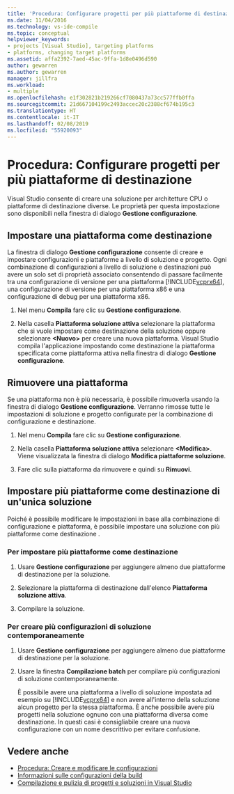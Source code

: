 ```yaml
---
title: 'Procedura: Configurare progetti per più piattaforme di destinazione'
ms.date: 11/04/2016
ms.technology: vs-ide-compile
ms.topic: conceptual
helpviewer_keywords:
- projects [Visual Studio], targeting platforms
- platforms, changing target platforms
ms.assetid: affa2392-7aed-45ac-9ffa-1d8e0496d590
author: gewarren
ms.author: gewarren
manager: jillfra
ms.workload:
- multiple
ms.openlocfilehash: e1f302821b219266cf7080437a73cc577ffb0ffa
ms.sourcegitcommit: 21d667104199c2493accec20c2388cf674b195c3
ms.translationtype: HT
ms.contentlocale: it-IT
ms.lasthandoff: 02/08/2019
ms.locfileid: "55920093"
---
```

# <a name="how-to-configure-projects-to-target-multiple-platforms"></a>Procedura: Configurare progetti per più piattaforme di destinazione

Visual Studio consente di creare una soluzione per architetture CPU o piattaforme di destinazione diverse. Le proprietà per questa impostazione sono disponibili nella finestra di dialogo **Gestione configurazione**.

## <a name="target-a-platform"></a>Impostare una piattaforma come destinazione

La finestra di dialogo **Gestione configurazione** consente di creare e impostare configurazioni e piattaforme a livello di soluzione e progetto. Ogni combinazione di configurazioni a livello di soluzione e destinazioni può avere un solo set di proprietà associato consentendo di passare facilmente tra una configurazione di versione per una piattaforma [!INCLUDE[vcprx64](../extensibility/internals/includes/vcprx64_md.md)], una configurazione di versione per una piattaforma x86 e una configurazione di debug per una piattaforma x86.

1.  Nel menu **Compila** fare clic su **Gestione configurazione**.

2.  Nella casella **Piattaforma soluzione attiva** selezionare la piattaforma che si vuole impostare come destinazione della soluzione oppure selezionare **\<Nuovo>** per creare una nuova piattaforma. Visual Studio compila l'applicazione impostando come destinazione la piattaforma specificata come piattaforma attiva nella finestra di dialogo **Gestione configurazione**.

## <a name="remove-a-platform"></a>Rimuovere una piattaforma

Se una piattaforma non è più necessaria, è possibile rimuoverla usando la finestra di dialogo **Gestione configurazione**. Verranno rimosse tutte le impostazioni di soluzione e progetto configurate per la combinazione di configurazione e destinazione.

1.  Nel menu **Compila** fare clic su **Gestione configurazione**.

2.  Nella casella **Piattaforma soluzione attiva** selezionare **\<Modifica>**. Viene visualizzata la finestra di dialogo **Modifica piattaforme soluzione**.

3.  Fare clic sulla piattaforma da rimuovere e quindi su **Rimuovi**.

## <a name="target-multiple-platforms-with-one-solution"></a>Impostare più piattaforme come destinazione di un'unica soluzione

Poiché è possibile modificare le impostazioni in base alla combinazione di configurazione e piattaforma, è possibile impostare una soluzione con più piattaforme come destinazione .

### <a name="to-target-multiple-platforms"></a>Per impostare più piattaforme come destinazione

1.  Usare **Gestione configurazione** per aggiungere almeno due piattaforme di destinazione per la soluzione.

2.  Selezionare la piattaforma di destinazione dall'elenco **Piattaforma soluzione attiva**.

3.  Compilare la soluzione.

### <a name="to-build-multiple-solution-configurations-at-once"></a>Per creare più configurazioni di soluzione contemporaneamente

1. Usare **Gestione configurazione** per aggiungere almeno due piattaforme di destinazione per la soluzione.

2. Usare la finestra **Compilazione batch** per compilare più configurazioni di soluzione contemporaneamente.

   È possibile avere una piattaforma a livello di soluzione impostata ad esempio su [!INCLUDE[vcprx64](../extensibility/internals/includes/vcprx64_md.md)] e non avere all'interno della soluzione alcun progetto per la stessa piattaforma. È anche possibile avere più progetti nella soluzione ognuno con una piattaforma diversa come destinazione. In questi casi è consigliabile creare una nuova configurazione con un nome descrittivo per evitare confusione.

## <a name="see-also"></a>Vedere anche

- [Procedura: Creare e modificare le configurazioni](../ide/how-to-create-and-edit-configurations.md)
- [Informazioni sulle configurazioni della build](../ide/understanding-build-configurations.md)
- [Compilazione e pulizia di progetti e soluzioni in Visual Studio](../ide/building-and-cleaning-projects-and-solutions-in-visual-studio.md)
